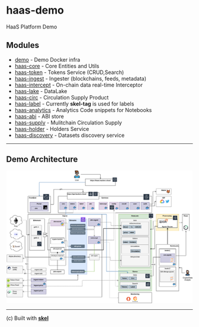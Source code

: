 # haas-demo

HaaS Platform Demo 

## Modules

- [demo](demo)                          - Demo Docker infra
- [haas-core](haas-core)                - Core Entities and Utils
- [haas-token](haas-token)              - Tokens Service (CRUD,Search)
- [haas-ingest](haas-ingest)            - Ingester (blockchains, feeds, metadata)
- [haas-intercept](haas-intercept)      - On-chain data real-time Interceptor
- [haas-lake](haas-lake)                - DataLake
- [haas-circ](haas-circ)                - Circulation Supply Product
- [haas-label](https://github.com/syspulse/skel/tree/main/skel-tag)                - Currently __skel-tag__ is used for labels
- [haas-analytics](haas-analytics)      - Analytics Code snippets for Notebooks
- [haas-abi](haas-abi)                  - ABI store
- [haas-supply](haas-supply)            - Mulitchain Circulation Supply
- [haas-holder](haas-holder)            - Holders Service
- [haas-discovery](haas-discovery)      - Datasets discovery service

----
## Demo Architecture

<img src="doc/HaaS-Proto-Proto.drawio.png" width="1000">

----

(c) Built with __[skel](https://github.com/syspulse/skel)__